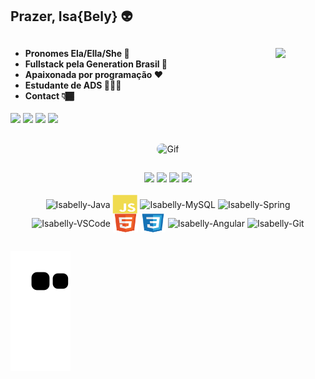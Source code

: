 <div>

  <h2>Prazer, Isa{Bely}   👽 <h2>   
<h4>
<img align="right" width="80" src="https://media.giphy.com/media/0TtX2qqpxp3pIafzio/giphy.gif">
   
  - Pronomes Ela/Ella/She 🌼
  - Fullstack pela Generation Brasil 🚀 
  - Apaixonada por programação  ❤
  - Estudante de ADS 👩🏾‍💻 
  - Contact 👇🏾 </h4>
     </div>
 
<div> 
   <a href = "mailto:isabellylemos.ml@gmail.com"><img src="https://img.shields.io/badge/-Gmail-%23333?style=for-the-badge&logo=gmail&logoColor=white" target="_blank"></a>
   <a href="https://linkedin.com/in/isabelly-lemos" target="_blank"><img src="https://img.shields.io/badge/-LinkedIn-%230077B5?style=for-the-badge&logo=linkedin&logoColor=white" target="_blank"></a> 
  <a href="https://instagram.com/isabellylemoss" target="_blank"><img src="https://img.shields.io/badge/-Instagram-%23E4405F?style=for-the-badge&logo=instagram&logoColor=white" target="_blank"></a>
  <a href="https://discord.com/isabellylemos3946" target="_blank"><img src="https://img.shields.io/badge/Discord-7289DA?style=for-the-badge&logo=discord&logoColor=white" target="_blank"></a> 
 
</div>
 
 ##
 
<div align="center" > 

<img align="leaft" alt="Gif" height="300" width="1800" style="border-radius:50px;"  src="https://c.tenor.com/YG_Jz4QQFNIAAAAC/pixel-art-room.gif">

</div>

##
 <div align="center">
   
  <img height="150em" src="https://github-profile-summary-cards.vercel.app/api/cards/profile-details?username=isabellylemos&theme=radical"/> 
<img height="150em" src="https://github-readme-stats.vercel.app/api?username=isabellylemos&show_icons=true&theme=radical&include_all_commits=true&count_private=false&hide_border=true"/> <img height="150em" src="https://github-readme-stats.vercel.app/api/top-langs/?username=isabellylemos&layout=compact&langs_count=7&theme=radical&hide_border=true"/> <img height="150em" src="https://github-readme-streak-stats.herokuapp.com/?user=isabellylemos&theme=radical&hide_border=true"/>
</div>
 
<div style="display: inline_block" align="center"><br>
 
 <img align="center" alt="Isabelly-Java" src="https://cdn.jsdelivr.net/gh/devicons/devicon/icons/java/java-original-wordmark.svg" width="50" height="50"/> 
  <img align="center" alt="Isabelly-Js" src="https://raw.githubusercontent.com/devicons/devicon/master/icons/javascript/javascript-plain.svg" width="40" height="30"/>
  <img align="center" alt="Isabelly-MySQL" src="https://icongr.am/devicon/mysql-original.svg?size=128&color=currentColor" width="50" height="40"/>
  <img align="center" alt="Isabelly-Spring" src="https://cdn.jsdelivr.net/gh/devicons/devicon/icons/spring/spring-original-wordmark.svg" width="60" height="50"/> 
  <img align="center" alt="Isabelly-VSCode" src="https://cdn.jsdelivr.net/gh/devicons/devicon/icons/vscode/vscode-original.svg"  width="40" height="30" />
  <img align="center" alt="Isabelly-HTML" src="https://raw.githubusercontent.com/devicons/devicon/master/icons/html5/html5-original.svg" width="40" height="30" />
  <img align="center" alt="Isabelly-CSS" src="https://raw.githubusercontent.com/devicons/devicon/master/icons/css3/css3-original.svg" width="40" height="30" />
  <img align="center" alt="Isabelly-Angular" src="https://icongr.am/devicon/angularjs-original.svg?size=128&color=currentColor" width="45" height="35" />
  <img align="center" alt="Isabelly-Git" src="https://cdn.jsdelivr.net/gh/devicons/devicon/icons/git/git-original-wordmark.svg" width="60" height="50"/>
  
##
 
</div>
   
   ![snake gif](https://github.com/isabellylemos/isabellylemos/blob/output/github-contribution-grid-snake.svg)
 
   



